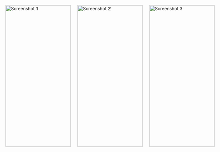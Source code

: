 <!--HTML code for a horizontal list of images, using the specified image URL and a smaller max-width value-->
<ul style="list-style-type: none; display: flex;">
  <li style="margin-right: 20px;">
    <img src="[https://user-images.githubusercontent.com/25712677/209672214-00c60d6e-1d30-4320-9b60-0816102dea56.png](https://scontent.fsof11-1.fna.fbcdn.net/v/t1.15752-9/357350244_148462318252506_5245174069797313810_n.jpg?_nc_cat=109&ccb=1-7&_nc_sid=ae9488&_nc_ohc=TGdjUwY0FoMAX8lQts-&_nc_ht=scontent.fsof11-1.fna&oh=03_AdSUPd_1y___6JHyLN2X9sufAofQrzJ022KRrpm_WlOdJA&oe=64C52A1D)" alt="Screenshot 1" width="207" height="448">
  </li>
  <li style="margin-right: 20px;">
    <img src="https://user-images.githubusercontent.com/25712677/209674175-174f9ced-9059-4542-b009-9080e1d7c3e0.png" alt="Screenshot 2"  width="207" height="448">
  </li>
  <li style="margin-right: 20px;">
    <img src="https://user-images.githubusercontent.com/25712677/209674229-697c85a5-35e5-4ad9-8b6e-6a49898a6972.png" alt="Screenshot 3" width="207" height="448">
  </li>
</ul>
